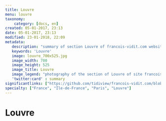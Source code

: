 ```yaml
---
title: Louvre
menu: louvre
taxonomy:
    category: [docs, en]
created: 05-01-2017, 23:13
date: 05-01-2017, 23:13
modified: 23-01-2018, 22:09
metadata:
   description: "summary of section Louvre of francois-vidit.com website"
   keywords: 'Louvre'
   image: louvre_700x525.jpg
   image_width: 700
   image_height: 525
   image_title: Louvre
   image_legend: "photography of the section of Louvre of site francois-vidit.com"
   'twitter:card' : summary
significantlinks: ["https://github.com/tidiview/francois-vidit.com/blob/develop/user/sites/docs/pages/01.home/01.paris/01.louvre/chapter.en.md"]
specialty: ["France", "Île-de-France", "Paris", "Louvre"]
---
```

# Louvre